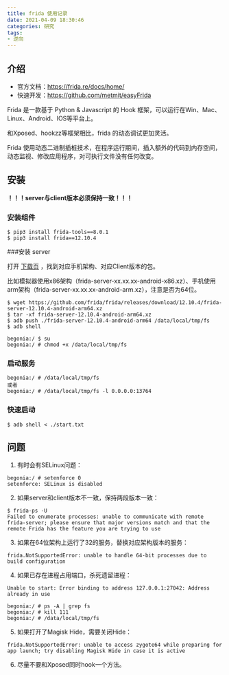 ```yaml
---
title: frida 使用记录
date: 2021-04-09 18:30:46
categories: 研究
tags: 
- 逆向
---
```


## 介绍

- 官方文档：https://frida.re/docs/home/
- 快速开发：https://github.com/metmit/easyFrida


Frida 是一款基于 Python & Javascript 的 Hook 框架，可以运行在Win、Mac、Linux、Android、IOS等平台上。

和Xposed、hookzz等框架相比，frida 的动态调试更加灵活。

Frida 使用动态二进制插桩技术，在程序运行期间，插入额外的代码到内存空间，动态监视、修改应用程序，对可执行文件没有任何改变。

## 安装

**！！！server与client版本必须保持一致！！！**

### 安装组件
```
$ pip3 install frida-tools==8.0.1
$ pip3 install frida==12.10.4
```

###安装 server

打开 [下载页](https://github.com/frida/frida/releases) ，找到对应手机架构、对应Client版本的包。

比如模拟器使用x86架构（frida-server-xx.xx.xx-android-x86.xz）、手机使用arm架构（frida-server-xx.xx.xx-android-arm.xz），注意是否为64位。

```
$ wget https://github.com/frida/frida/releases/download/12.10.4/frida-server-12.10.4-android-arm64.xz
$ tar -xf frida-server-12.10.4-android-arm64.xz
$ adb push ./frida-server-12.10.4-android-arm64 /data/local/tmp/fs
$ adb shell

begonia:/ $ su 
begonia:/ # chmod +x /data/local/tmp/fs
```

### 启动服务
```
begonia:/ # /data/local/tmp/fs
或者
begonia:/ # /data/local/tmp/fs -l 0.0.0.0:13764
```

### 快速启动
```
$ adb shell < ./start.txt
```

## 问题
1. 有时会有SELinux问题：
```
begonia:/ # setenforce 0
setenforce: SELinux is disabled
```

2. 如果server和client版本不一致，保持两段版本一致：
```
$ frida-ps -U
Failed to enumerate processes: unable to communicate with remote frida-server; please ensure that major versions match and that the remote Frida has the feature you are trying to use
```

3. 如果在64位架构上运行了32的服务，替换对应架构版本的服务：
```
frida.NotSupportedError: unable to handle 64-bit processes due to build configuration
```

4. 如果已存在进程占用端口，杀死遗留进程：
```
Unable to start: Error binding to address 127.0.0.1:27042: Address already in use

begonia:/ # ps -A | grep fs
begonia:/ # kill 111
begonia:/ # /data/local/tmp/fs
```

5. 如果打开了Magisk Hide，需要关闭Hide：
```
frida.NotSupportedError: unable to access zygote64 while preparing for app launch; try disabling Magisk Hide in case it is active
```

6. 尽量不要和Xposed同时hook一个方法。